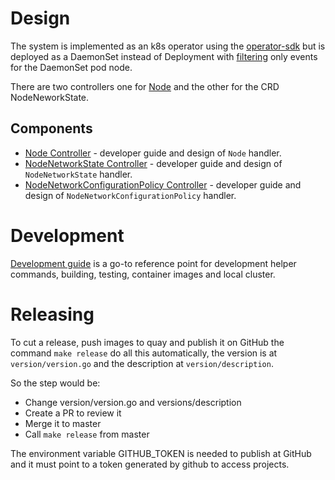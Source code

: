# Design

The system is implemented as an k8s operator using the [operator-sdk](https://github.com/operator-framework/operator-sdk)
but is deployed as a DaemonSet instead of Deployment with [filtering](https://github.com/operator-framework/operator-sdk/blob/master/doc/user/event-filtering.md) only events for the DaemonSet pod node.

There are two controllers one for [Node](https://godoc.org/k8s.io/api/core/v1#Node)
and the other for the CRD NodeNeworkState.

## Components

- [Node Controller](developer-guide-node.md) - developer guide and design of `Node` handler.
- [NodeNetworkState Controller](developer-guide-state.md) - developer guide and design of `NodeNetworkState` handler.
- [NodeNetworkConfigurationPolicy Controller](developer-guide-policy.md) - developer guide and design of `NodeNetworkConfigurationPolicy` handler.

# Development

[Development guide](developer-guide-commands.md) is a go-to reference point for
development helper commands, building, testing, container images and local
cluster.

# Releasing

To cut a release, push images to quay and publish it on GitHub
the command `make release` do all this automatically, the version  is at
`version/version.go` and the description at `version/description`.

So the step would be:
 - Change version/version.go and versions/description
 - Create a PR to review it
 - Merge it to master
 - Call `make release` from master

The environment variable GITHUB_TOKEN is needed to publish at GitHub and it must
point to a token generated by github to access projects.
